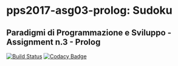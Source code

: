 # pps2017-asg03-prolog: Sudoku #

## Paradigmi di Programmazione e Sviluppo - Assignment n.3 - Prolog ##

[![Build Status](https://travis-ci.com/NiccoMlt/pps2017-asg03-prolog.svg?branch=master)](https://travis-ci.com/NiccoMlt/pps2017-asg03-prolog)
[![Codacy Badge](https://api.codacy.com/project/badge/Grade/81a68877f6ab4e10a385bfd86958605f)](https://www.codacy.com/app/NiccoMlt/pps2017-asg03-prolog?utm_source=github.com&amp;utm_medium=referral&amp;utm_content=NiccoMlt/pps2017-asg03-prolog&amp;utm_campaign=Badge_Grade)
